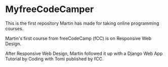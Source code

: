 # MyfreeCodeCamper
This is the first repository Martin has made for taking online programming courses.

Martin's first course from freeCodeCamp (fCC) is on Responsive Web Design.

After Responsive Web Design, Martin followed it up with a Django Web App Tutorial by Coding with Tomi published by fCC.
